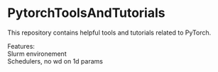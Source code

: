 # PytorchToolsAndTutorials

This repository contains helpful tools and tutorials related to PyTorch.

Features:  
    Slurm environement  
    Schedulers, no wd on 1d params  
